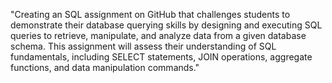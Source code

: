 "Creating an SQL assignment on GitHub that challenges students to demonstrate their database querying skills by designing and executing SQL queries to retrieve, manipulate, and analyze data from a given database schema. This assignment will assess their understanding of SQL fundamentals, including SELECT statements, JOIN operations, aggregate functions, and data manipulation commands."
